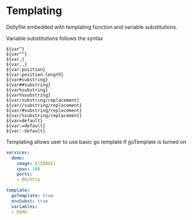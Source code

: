 # Templating

Dollyfile embedded with templating function and variable substitutions.

Variable substitutions follows the syntax

```text
${var^}
${var^^}
${var,}
${var,,}
${var:position}
${var:position:length}
${var#substring}
${var##substring}
${var%substring}
${var%%substring}
${var/substring/replacement}
${var//substring/replacement}
${var/#substring/replacement}
${var/%substring/replacement}
${var=default}
${var:=default}
${var:-default}
```

Templating allows user to use basic go template if goTemplate is turned on

```yaml
services:
  demo:
    image: ${IMAGE}
    cpus: 100
    ports:
    - 80/http

template:
  goTemplate: true
  envSubst: true
  variables:
  - DEMO
```
